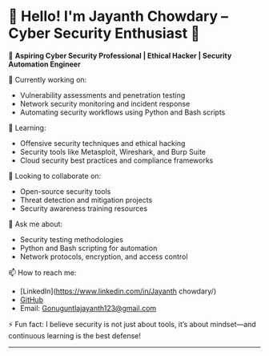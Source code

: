 # 👋 Hello! I'm Jayanth Chowdary – Cyber Security Enthusiast 🔐

💼 **Aspiring Cyber Security Professional | Ethical Hacker | Security Automation Engineer**

🔭 Currently working on:
- Vulnerability assessments and penetration testing
- Network security monitoring and incident response
- Automating security workflows using Python and Bash scripts

🌱 Learning:
- Offensive security techniques and ethical hacking
- Security tools like Metasploit, Wireshark, and Burp Suite
- Cloud security best practices and compliance frameworks

👯 Looking to collaborate on:
- Open-source security tools
- Threat detection and mitigation projects
- Security awareness training resources

💬 Ask me about:
- Security testing methodologies
- Python and Bash scripting for automation
- Network protocols, encryption, and access control

📫 How to reach me:
- [LinkedIn](https://www.linkedin.com/in/Jayanth chowdary/)  
- [GitHub](https://github.com/your-username)  
- Email: Gonuguntlajayanth123@gmail.com

⚡ Fun fact:
I believe security is not just about tools, it’s about mindset—and continuous learning is the best defense!

---
